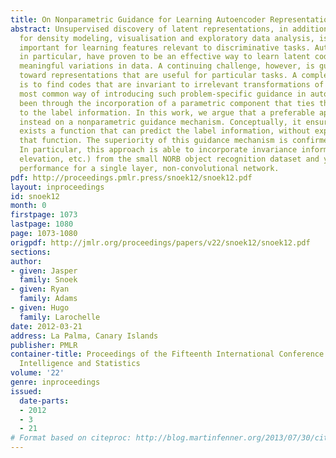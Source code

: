 ```yaml
---
title: On Nonparametric Guidance for Learning Autoencoder Representations
abstract: Unsupervised discovery of latent representations, in addition to being useful
  for density modeling, visualisation and exploratory data analysis, is also increasingly
  important for learning features relevant to discriminative tasks. Autoencoders,
  in particular, have proven to be an effective way to learn latent codes that reflect
  meaningful variations in data. A continuing challenge, however, is guiding an autoencoder
  toward representations that are useful for particular tasks. A complementary challenge
  is to find codes that are invariant to irrelevant transformations of the data. The
  most common way of introducing such problem-specific guidance in autoencoders has
  been through the incorporation of a parametric component that ties the latent representation
  to the label information. In this work, we argue that a preferable approach relies
  instead on a nonparametric guidance mechanism. Conceptually, it ensures that there
  exists a function that can predict the label information, without explicitly instantiating
  that function. The superiority of this guidance mechanism is confirmed on two datasets.
  In particular, this approach is able to incorporate invariance information (lighting,
  elevation, etc.) from the small NORB object recognition dataset and yields state-of-the-art
  performance for a single layer, non-convolutional network.
pdf: http://proceedings.pmlr.press/snoek12/snoek12.pdf
layout: inproceedings
id: snoek12
month: 0
firstpage: 1073
lastpage: 1080
page: 1073-1080
origpdf: http://jmlr.org/proceedings/papers/v22/snoek12/snoek12.pdf
sections: 
author:
- given: Jasper
  family: Snoek
- given: Ryan
  family: Adams
- given: Hugo
  family: Larochelle
date: 2012-03-21
address: La Palma, Canary Islands
publisher: PMLR
container-title: Proceedings of the Fifteenth International Conference on Artificial
  Intelligence and Statistics
volume: '22'
genre: inproceedings
issued:
  date-parts:
  - 2012
  - 3
  - 21
# Format based on citeproc: http://blog.martinfenner.org/2013/07/30/citeproc-yaml-for-bibliographies/
---
```

